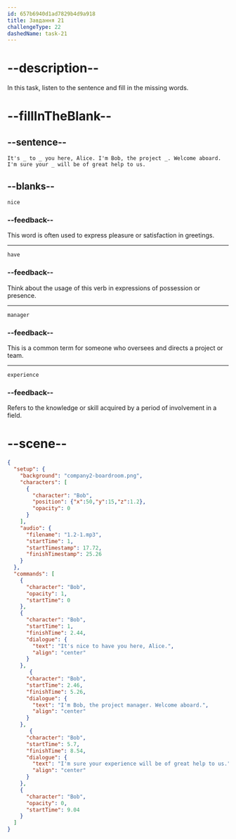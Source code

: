 ```yaml
---
id: 657b6940d1ad7829b4d9a918
title: Завдання 21
challengeType: 22
dashedName: task-21
---
```


<!--
AUDIO REFERENCE:

Bob: It's nice to have you here, Alice. I'm Bob, the project manager. Welcome aboard. I'm sure your experience will be of great help to us.
-->

# --description--

In this task, listen to the sentence and fill in the missing words.

# --fillInTheBlank--

## --sentence--

`It's _ to _ you here, Alice. I'm Bob, the project _. Welcome aboard. I'm sure your _ will be of great help to us.`

## --blanks--

`nice`

### --feedback--

This word is often used to express pleasure or satisfaction in greetings.

---

`have`

### --feedback--

Think about the usage of this verb in expressions of possession or presence.

---

`manager`

### --feedback--

This is a common term for someone who oversees and directs a project or team.

---

`experience`

### --feedback--

Refers to the knowledge or skill acquired by a period of involvement in a field.

# --scene--

```json
{
  "setup": {
    "background": "company2-boardroom.png",
    "characters": [
      {
        "character": "Bob",
        "position": {"x":50,"y":15,"z":1.2},
        "opacity": 0
      }
    ],
    "audio": {
      "filename": "1.2-1.mp3",
      "startTime": 1,
      "startTimestamp": 17.72,
      "finishTimestamp": 25.26
    }
  },
  "commands": [
    {
      "character": "Bob",
      "opacity": 1,
      "startTime": 0
    },
    {
      "character": "Bob",
      "startTime": 1,
      "finishTime": 2.44,
      "dialogue": {
        "text": "It's nice to have you here, Alice.",
        "align": "center"
      }
    },
       {
      "character": "Bob",
      "startTime": 2.46,
      "finishTime": 5.26,
      "dialogue": {
        "text": "I'm Bob, the project manager. Welcome aboard.",
        "align": "center"
      }
    },
       {
      "character": "Bob",
      "startTime": 5.7,
      "finishTime": 8.54,
      "dialogue": {
        "text": "I'm sure your experience will be of great help to us.",
        "align": "center"
      }
    },
    {
      "character": "Bob",
      "opacity": 0,
      "startTime": 9.04
    }
  ]
}
```
